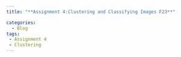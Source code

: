 ```yaml
---
title: "**Assignment 4:Clustering and Classifying Images F23**"

categories:
  - Blog
tags:
 - Assignment 4
 - Clustering
---
```

